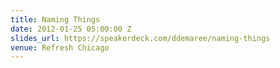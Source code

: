 ```yaml
---
title: Naming Things
date: 2012-01-25 05:00:00 Z
slides_url: https://speakerdeck.com/ddemaree/naming-things
venue: Refresh Chicago
---
```


